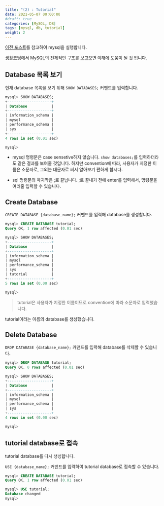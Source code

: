 ```yaml
---
title: "(2) : Tutorial"
date: 2021-05-07 00:00:00
#draft: true
categories: [MySQL, DB]
tags: [mysql, db, tutorial]
weight: 2
---
```


[이전 포스트](/docs/mysqltutorial/mysql-1/)를 참고하여 mysql을 실행합니다.<!--path dependencu-->

[생활코딩](https://opentutorials.org/course/3161/19533)에서 MySQL의 전체적인 구조를 보고오면 이해에 도움이 될 것 입니다.

## Database 목록 보기

현재 database 목록을 보기 위해 `SHOW DATABASES;` 커맨드를 입력합니다.

```sql
mysql> SHOW DATABASES;
+--------------------+
| Database           |
+--------------------+
| information_schema |
| mysql              |
| performance_schema |
| sys                |
+--------------------+
4 rows in set (0.01 sec)

mysql>
```

- mysql 명령문은 case sensetive하지 않습니다. `show databases;`를 입력하더라도 같은 결과를 보여줄 것입니다. 하지만 convention에 따라, 사용자가 지정한 이름은 소문자로, 그외는 대문자로 써서 알아보기 편하게 합시다.

- sql 명령문의 마지막은 ;로 끝납니다. ;로 끝내기 전에 enter를 입력해서, 명령문을 여러줄 입력할 수 있습니다.

## Create Database

`CREATE DATABASE {database_name};` 커맨드를 입력해 database를 생성합니다.

```sql
mysql> CREATE DATABASE tutorial;
Query OK, 1 row affected (0.01 sec)

mysql> SHOW DATABASES;
+--------------------+
| Database           |
+--------------------+
| information_schema |
| mysql              |
| performance_schema |
| sys                |
| tutorial           |
+--------------------+
5 rows in set (0.00 sec)

mysql>
```

>tutorial은 사용자가 지정한 이름이므로 convention에 따라 소문자로 입력했습니다.

tutorial이라는 이름의 database를 생성했습니다.

## Delete Database

`DROP DATABASE {database_name};` 커맨드를 입력해 database를 삭제할 수 있습니다.

```sql
mysql> DROP DATABASE tutorial;
Query OK, 0 rows affected (0.01 sec)

mysql> SHOW DATABASES;
+--------------------+
| Database           |
+--------------------+
| information_schema |
| mysql              |
| performance_schema |
| sys                |
+--------------------+
4 rows in set (0.00 sec)

mysql>
```

## tutorial database로 접속

tutorial database를 다시 생성합니다.

 `USE {database_name};` 커맨드를 입력하여 tutorial database로 접속할 수 있습니다.

```sql
mysql> CREATE DATABASE tutorial;
Query OK, 1 row affected (0.01 sec)

mysql> USE tutorial;
Database changed
mysql>
```

